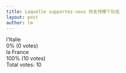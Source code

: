 ```yaml
---
title: Laquelle supportez-vous 你支持哪个队伍  
layout: post
author: lm
---
```

<div class="poll">
  
<div class="text">l&#039;Italie</div>
<div class="bar">
  <div style="width: 0%;" class="foreground"></div>
</div>
<div class="percent">
  0% (0 votes)
</div>

<div class="text">la France</div>
<div class="bar">
  <div style="width: 100%;" class="foreground"></div>
</div>
<div class="percent">
  100% (10 votes)
</div>
  <div class="total">
    Total votes: 10  </div>
  </div>
